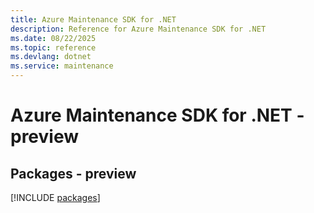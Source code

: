 ```yaml
---
title: Azure Maintenance SDK for .NET
description: Reference for Azure Maintenance SDK for .NET
ms.date: 08/22/2025
ms.topic: reference
ms.devlang: dotnet
ms.service: maintenance
---
```

# Azure Maintenance SDK for .NET - preview
## Packages - preview
[!INCLUDE [packages](maintenance-index.md)]